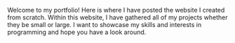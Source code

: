 Welcome to my portfolio! Here is where I have posted the website I created from scratch. Within this website, I have gathered all of my projects whether they be small or
large. I want to showcase my skills and interests in programming and hope you have a look around.
